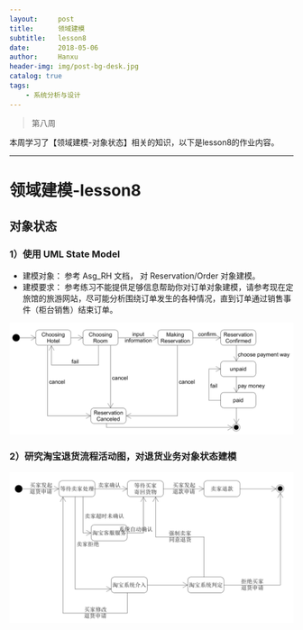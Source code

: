 ```yaml
---
layout:     post
title:      领域建模
subtitle:   lesson8
date:       2018-05-06
author:     Hanxu
header-img: img/post-bg-desk.jpg
catalog: true
tags:
    - 系统分析与设计
---
```


> 第八周

本周学习了【领域建模-对象状态】相关的知识，以下是lesson8的作业内容。

***

# 领域建模-lesson8

## 对象状态

### 1）使用 UML State Model

- 建模对象： 参考 Asg_RH 文档， 对 Reservation/Order 对象建模。
- 建模要求： 参考练习不能提供足够信息帮助你对订单对象建模，请参考现在定旅馆的旅游网站，尽可能分析围绕订单发生的各种情况，直到订单通过销售事件（柜台销售）结束订单。

![reservation_model](/img/2018-05-06/reservation_model.png)

### 2）研究淘宝退货流程活动图，对退货业务对象状态建模

![taobao](/img/2018-05-06/taobao.png)